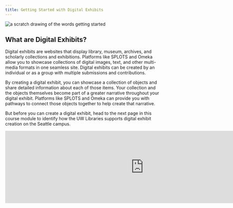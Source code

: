 ```yaml
---
title: Getting Started with Digital Exhibits
---
```


<img src="/course-in-a-box/img/banners/getting_started.png" alt="a scratch drawing of the words getting started" class="img-fluid">

## What are Digital Exhibits?

Digital exhibits are websites that display library, museum, archives, and scholarly collections and exhibitions. Platforms like SPLOTS and Omeka allow you to showcase collections of digital images, text, and other multi-media formats in one seamless site. Digital exhibits can be created by an individual or as a group with multiple submissions and contributions.

By creating a digital exhibit, you can showcase a collection of objects and share detailed information about each of those items. Your collection and the objects themselves become part of a greater narrative throughout your digital exhibit. Platforms like SPLOTS and Omeka can provide you with pathways to connect those objects together to help create that narrative.

But before you can create a digital exhibit, head to the next page in this course module to identify how the UW Libraries supports digital exhibit creation on the Seattle campus.

<iframe src="https://libstory.ds.lib.uw.edu/h5p/wp-admin/admin-ajax.php?action=h5p_embed&id=2" width="887" height="232" frameborder="0" allowfullscreen="allowfullscreen"></iframe><script src="https://libstory.ds.lib.uw.edu/h5p/wp-content/plugins/h5p/h5p-php-library/js/h5p-resizer.js" charset="UTF-8"></script>
